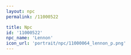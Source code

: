 ```yaml
---
layout: npc
permalink: /11000522

title: Npc
id: '11000522'
npc_name: 'Lennon'
icon_url: 'portrait/npc/11000064_lennon_p.png'
---
```

